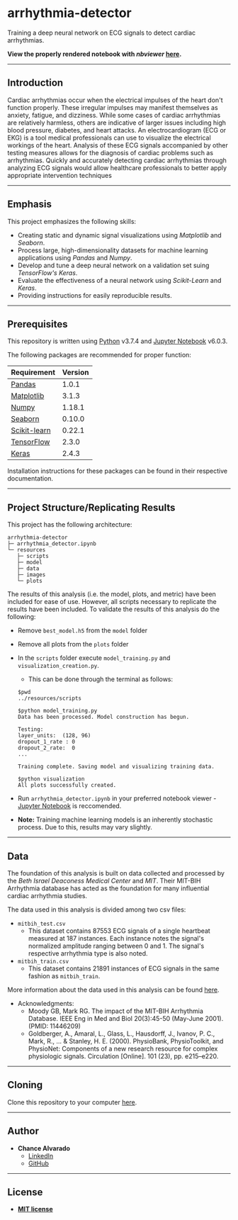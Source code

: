 # arrhythmia-detector

Training a deep neural network on ECG signals to detect cardiac arrhythmias.

**View the properly rendered notebook with *nbviewer* [here](https://nbviewer.jupyter.org/github/chance-alvarado/arrhythmia-detector/blob/master/arrhythmia_detector.ipynb).**

---

## Introduction

Cardiac arrhythmias occur when the electrical impulses of the heart don't function properly. These irregular impulses may manifest themselves as anxiety, fatigue, and dizziness. While some cases of cardiac arrhythmias are relatively harmless, others are indicative of larger issues including high blood pressure, diabetes, and heart attacks. An electrocardiogram (ECG or EKG) is a tool medical professionals can use to visualize the electrical workings of the heart. Analysis of these ECG signals accompanied by other testing measures allows for the diagnosis of cardiac problems such as arrhythmias. Quickly and accurately detecting cardiac arrhythmias through analyzing ECG signals would allow healthcare professionals to better apply appropriate intervention techniques

---

## Emphasis

This project emphasizes the following skills:

- Creating static and dynamic signal visualizations using *Matplotlib* and *Seaborn*.
- Process large, high-dimensionality datasets for machine learning applications using *Pandas* and *Numpy*.
- Develop and tune a deep neural network on a validation set suing *TensorFlow's* *Keras*.
- Evaluate the effectiveness of a neural network using *Scikit-Learn* and *Keras*.
- Providing instructions for easily reproducible results.

---

## Prerequisites

This repository is written using [Python](https://www.python.org/) v3.7.4 and [Jupyter Notebook](https://jupyter-notebook.readthedocs.io/) v6.0.3. 

The following packages are recommended for proper function:

Requirement | Version
------------|--------
[Pandas](https://pandas.pydata.org/) | 1.0.1
[Matplotlib](https://matplotlib.org/) | 3.1.3
[Numpy](https://numpy.org/) | 1.18.1
[Seaborn](https://seaborn.pydata.org/) | 0.10.0
[Scikit-learn](https://scikit-learn.org/) | 0.22.1
[TensorFlow](https://www.tensorflow.org/) | 2.3.0
[Keras](https://keras.io/) | 2.4.3

Installation instructions for these packages can be found in their respective documentation.

---

## Project Structure/Replicating Results

This project has the following architecture:
```
arrhythmia-detector
├─ arrhythmia_detector.ipynb
└─ resources
   ├─ scripts
   ├─ model 
   ├─ data
   ├─ images
   └─ plots
```

The results of this analysis (i.e. the model, plots, and metric) have been included for ease of use. However, all scripts necessary to replicate the results have been included. To validate the results of this analysis do the following:

- Remove `best_model.h5` from the `model` folder
- Remove all plots from the `plots` folder
- In the `scripts` folder execute `model_training.py` and `visualization_creation.py`.
  - This can be done through the terminal as follows:
  ```
  $pwd
  ../resources/scripts
  
  $python model_training.py
  Data has been processed. Model construction has begun. 

  Testing: 
  layer_units:  (128, 96) 
  dropout_1_rate : 0 
  dropout_2_rate:  0
  ...
  
  Training complete. Saving model and visualizing training data.
  
  $python visualization
  All plots successfully created.
  
  ```
  
- Run `arrhythmia_detector.ipynb` in your preferred notebook viewer - [Jupyter Notebook](https://jupyter-notebook.readthedocs.io/) is reccomended. 
 
- **Note:** Training machine learning models is an inherently stochastic process. Due to this, results may vary slightly.
---

## Data

The foundation of this analysis is built on data collected and processed by the *Beth Israel Deaconess Medical Center* and *MIT*. Their MIT-BIH Arrhythmia database has acted as the foundation for many influential cardiac arrhythmia studies.

The data used in this analysis is divided among two csv files:

- `mitbih_test.csv`
  - This dataset contains 87553 ECG signals of a single heartbeat measured at 187 instances. Each instance notes the signal's normalized amplitude ranging between 0 and 1. The signal's respective arrhythmia type is also noted.
- `mitbih_train.csv`
  - This dataset contains 21891 instances of ECG signals in the same fashion as `mitbih_train`.


More information about the data used in this analysis can be found [here](https://www.physionet.org/content/mitdb/1.0.0/).

- Acknowledgments:
  - Moody GB, Mark RG. The impact of the MIT-BIH Arrhythmia Database. IEEE Eng in Med and Biol 20(3):45-50 (May-June 2001). (PMID: 11446209)
  - Goldberger, A., Amaral, L., Glass, L., Hausdorff, J., Ivanov, P. C., Mark, R., ... & Stanley, H. E. (2000). PhysioBank, PhysioToolkit, and PhysioNet: Components of a new research resource for complex physiologic signals. Circulation [Online]. 101 (23), pp. e215–e220.

---

## Cloning

Clone this repository to your computer [here](https://github.com/chance-alvarado/arrhythmia-detector/).

---

## Author

- **Chance Alvarado** 
    - [LinkedIn](https://www.linkedin.com/in/chance-alvarado/)
    - [GitHub](https://github.com/chance-alvarado/)

---

## License

- **[MIT license](http://opensource.org/licenses/mit-license.php)**
